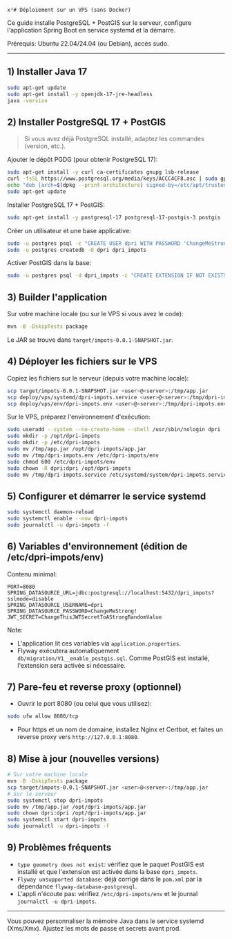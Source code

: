     x²# Déploiement sur un VPS (sans Docker)

Ce guide installe PostgreSQL + PostGIS sur le serveur, configure l'application Spring Boot en service systemd et la démarre.

Prérequis: Ubuntu 22.04/24.04 (ou Debian), accès sudo.

---

## 1) Installer Java 17
```bash
sudo apt-get update
sudo apt-get install -y openjdk-17-jre-headless
java -version
```

## 2) Installer PostgreSQL 17 + PostGIS
> Si vous avez déjà PostgreSQL installé, adaptez les commandes (version, etc.).

Ajouter le dépôt PGDG (pour obtenir PostgreSQL 17):
```bash
sudo apt-get install -y curl ca-certificates gnupg lsb-release
curl -fsSL https://www.postgresql.org/media/keys/ACCC4CF8.asc | sudo gpg --dearmor -o /etc/apt/trusted.gpg.d/postgresql.gpg
echo "deb [arch=$(dpkg --print-architecture) signed-by=/etc/apt/trusted.gpg.d/postgresql.gpg] http://apt.postgresql.org/pub/repos/apt $(lsb_release -cs)-pgdg main" | sudo tee /etc/apt/sources.list.d/pgdg.list
sudo apt-get update
```
Installer PostgreSQL 17 + PostGIS:
```bash
sudo apt-get install -y postgresql-17 postgresql-17-postgis-3 postgis
```

Créer un utilisateur et une base applicative:
```bash
sudo -u postgres psql -c "CREATE USER dpri WITH PASSWORD 'ChangeMeStrong!';"
sudo -u postgres createdb -O dpri dpri_impots
```

Activer PostGIS dans la base:
```bash
sudo -u postgres psql -d dpri_impots -c "CREATE EXTENSION IF NOT EXISTS postgis;"
```

## 3) Builder l'application
Sur votre machine locale (ou sur le VPS si vous avez le code):
```bash
mvn -B -DskipTests package
```
Le JAR se trouve dans `target/impots-0.0.1-SNAPSHOT.jar`.

## 4) Déployer les fichiers sur le VPS
Copiez les fichiers sur le serveur (depuis votre machine locale):
```bash
scp target/impots-0.0.1-SNAPSHOT.jar <user>@<server>:/tmp/app.jar
scp deploy/vps/systemd/dpri-impots.service <user>@<server>:/tmp/dpri-impots.service
scp deploy/vps/env/dpri-impots.env <user>@<server>:/tmp/dpri-impots.env
```

Sur le VPS, préparez l'environnement d'exécution:
```bash
sudo useradd --system --no-create-home --shell /usr/sbin/nologin dpri || true
sudo mkdir -p /opt/dpri-impots
sudo mkdir -p /etc/dpri-impots
sudo mv /tmp/app.jar /opt/dpri-impots/app.jar
sudo mv /tmp/dpri-impots.env /etc/dpri-impots/env
sudo chmod 600 /etc/dpri-impots/env
sudo chown -R dpri:dpri /opt/dpri-impots
sudo mv /tmp/dpri-impots.service /etc/systemd/system/dpri-impots.service
```

## 5) Configurer et démarrer le service systemd
```bash
sudo systemctl daemon-reload
sudo systemctl enable --now dpri-impots
sudo journalctl -u dpri-impots -f
```

## 6) Variables d'environnement (édition de /etc/dpri-impots/env)
Contenu minimal:
```
PORT=8080
SPRING_DATASOURCE_URL=jdbc:postgresql://localhost:5432/dpri_impots?sslmode=disable
SPRING_DATASOURCE_USERNAME=dpri
SPRING_DATASOURCE_PASSWORD=ChangeMeStrong!
JWT_SECRET=ChangeThisJWTSecretToAStrongRandomValue
```

Note:
- L'application lit ces variables via `application.properties`.
- Flyway exécutera automatiquement `db/migration/V1__enable_postgis.sql`. Comme PostGIS est installé, l'extension sera activée si nécessaire.

## 7) Pare-feu et reverse proxy (optionnel)
- Ouvrir le port 8080 (ou celui que vous utilisez):
```bash
sudo ufw allow 8080/tcp
```
- Pour https et un nom de domaine, installez Nginx et Certbot, et faites un reverse proxy vers `http://127.0.0.1:8080`.

## 8) Mise à jour (nouvelles versions)
```bash
# Sur votre machine locale
mvn -B -DskipTests package
scp target/impots-0.0.1-SNAPSHOT.jar <user>@<server>:/tmp/app.jar
# Sur le serveur
sudo systemctl stop dpri-impots
sudo mv /tmp/app.jar /opt/dpri-impots/app.jar
sudo chown dpri:dpri /opt/dpri-impots/app.jar
sudo systemctl start dpri-impots
sudo journalctl -u dpri-impots -f
```

## 9) Problèmes fréquents
- `type geometry does not exist`: vérifiez que le paquet PostGIS est installé et que l'extension est activée dans la base `dpri_impots`.
- `Flyway unsupported database`: déjà corrigé dans le `pom.xml` par la dépendance `flyway-database-postgresql`.
- L'appli n'écoute pas: vérifiez `/etc/dpri-impots/env` et le journal `journalctl -u dpri-impots`.

---

Vous pouvez personnaliser la mémoire Java dans le service systemd (Xms/Xmx). Ajustez les mots de passe et secrets avant prod.
